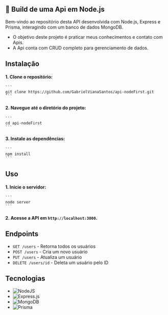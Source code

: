 ## 🚀 Build de uma Api em Node.js

Bem-vindo ao repositório desta API desenvolvida com Node.js, Express e Prisma, interagindo com um banco de dados MongoDB.
- O objetivo deste projeto é praticar meus conhecimentos e contato com Apis.
- A Api conta com CRUD completo para gerenciamento de dados.

## Instalação

#### 1. Clone o repositório:

    ```
    git clone https://github.com/GabrielVianaSantos/api-nodeFirst.git
    ```
#### 2. Navegue até o diretório do projeto:
    ```
    cd api-nodeFirst
    ```
#### 3. Instale as dependências:
    ```
    npm install
    ```

## Uso

#### 1. Inicie o servidor:
    
    ```
    node server
    ```
#### 2. Acesse a API em `http://localhost:3000`.


## Endpoints

- `GET /users` - Retorna todos os usuários
- `POST /users` - Cria um novo usuário
- `PUT /users` - Atualiza um usuário
- `DELETE /users/id` - Deleta um usuário pelo ID



## Tecnologias

- ![NodeJS](https://img.shields.io/badge/node.js-6DA55F?style=for-the-badge&logo=node.js&logoColor=white)
- ![Express.js](https://img.shields.io/badge/express.js-%23404d59.svg?style=for-the-badge&logo=express&logoColor=%2361DAFB)
- ![MongoDB](https://img.shields.io/badge/MongoDB-%234ea94b.svg?style=for-the-badge&logo=mongodb&logoColor=white)
- ![Prisma](https://img.shields.io/badge/Prisma-3982CE?style=for-the-badge&logo=Prisma&logoColor=white)


